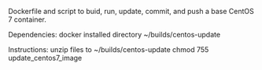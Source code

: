 Dockerfile and script to buid, run, update, commit, and push a base CentOS 7 container.

Dependencies: docker installed
              directory ~/builds/centos-update
              
Instructions: unzip files to ~/builds/centos-update
              chmod 755 update_centos7_image
